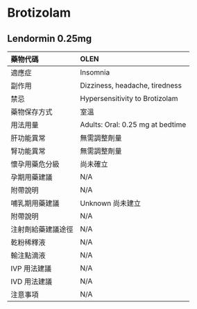 # Brotizolam

## Lendormin 0.25mg

| 藥物代碼 | OLEN |
| :--- | :--- |
| 適應症 | Insomnia |
| 副作用 | Dizziness, headache, tiredness |
| 禁忌 | Hypersensitivity to Brotizolam |
| 藥物保存方式 | 室溫 |
| 用法用量 | Adults: Oral: 0.25 mg at bedtime |
| 肝功能異常 | 無需調整劑量 |
| 腎功能異常 | 無需調整劑量 |
| 懷孕用藥危分級 | 尚未確立 |
| 孕期用藥建議 | N/A |
| 附帶說明 | N/A |
| 哺乳期用藥建議 | Unknown 尚未建立 |
| 附帶說明 | N/A |
| 注射劑給藥建議途徑 | N/A |
| 乾粉稀釋液 | N/A |
| 輸注點滴液 | N/A |
| IVP 用法建議 | N/A |
| IVD 用法建議 | N/A |
| 注意事項 | N/A |

